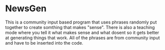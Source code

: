 # NewsGen
This is a community input based program that uses phrases randomly put together to create somthing that makes "sense". There is also a teaching mode where you tell it what makes sense and what dosent so it gets better at generating things that work.
All of the phrases are from community input and have to be inserted into the code.
